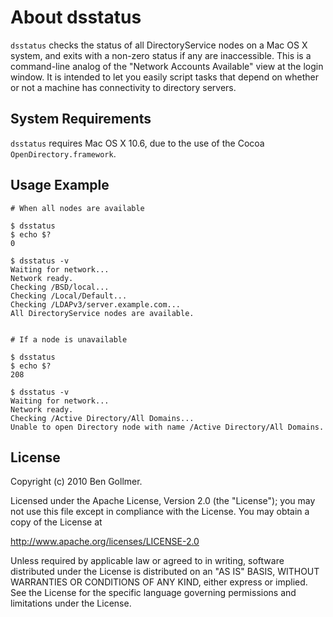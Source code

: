 # About dsstatus #

`dsstatus` checks the status of all DirectoryService nodes on a Mac OS X system, and exits with a non-zero status if any are inaccessible. This is a command-line analog of the "Network Accounts Available" view at the login window. It is intended to let you easily script tasks that depend on whether or not a machine has connectivity to directory servers.

## System Requirements ##
`dsstatus` requires Mac OS X 10.6, due to the use of the Cocoa `OpenDirectory.framework`.

## Usage Example ##
    # When all nodes are available

    $ dsstatus
    $ echo $?
    0

    $ dsstatus -v
    Waiting for network...
    Network ready.
    Checking /BSD/local...
    Checking /Local/Default...
    Checking /LDAPv3/server.example.com...
    All DirectoryService nodes are available.


    # If a node is unavailable

    $ dsstatus
    $ echo $?
    208

    $ dsstatus -v
    Waiting for network...
    Network ready.
    Checking /Active Directory/All Domains...
    Unable to open Directory node with name /Active Directory/All Domains.

## License ##
Copyright (c) 2010 Ben Gollmer.

Licensed under the Apache License, Version 2.0 (the "License"); you may not use this file except in compliance with the License. You may obtain a copy of the License at
 
 http://www.apache.org/licenses/LICENSE-2.0
 
Unless required by applicable law or agreed to in writing, software distributed under the License is distributed on an "AS IS" BASIS, WITHOUT WARRANTIES OR CONDITIONS OF ANY KIND, either express or implied. See the License for the specific language governing permissions and limitations under the License.